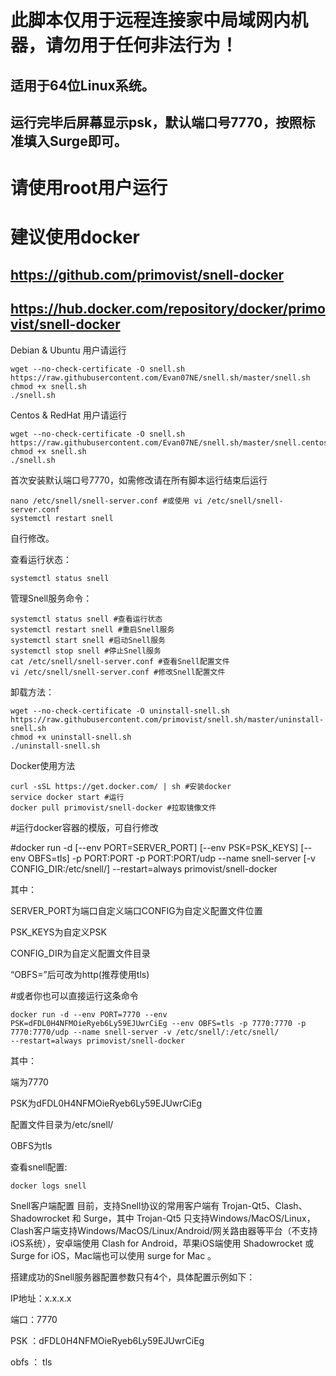 # 此脚本仅用于远程连接家中局域网内机器，请勿用于任何非法行为！
## 适用于64位Linux系统。
## 运行完毕后屏幕显示psk，默认端口号7770，按照标准填入Surge即可。
# 请使用root用户运行
# 建议使用docker
## https://github.com/primovist/snell-docker
## https://hub.docker.com/repository/docker/primovist/snell-docker

Debian & Ubuntu 用户请运行

```
wget --no-check-certificate -O snell.sh https://raw.githubusercontent.com/Evan07NE/snell.sh/master/snell.sh
chmod +x snell.sh
./snell.sh
```

Centos & RedHat 用户请运行

```
wget --no-check-certificate -O snell.sh https://raw.githubusercontent.com/Evan07NE/snell.sh/master/snell.centos.sh
chmod +x snell.sh
./snell.sh
```

首次安装默认端口号7770，如需修改请在所有脚本运行结束后运行

```
nano /etc/snell/snell-server.conf #或使用 vi /etc/snell/snell-server.conf
systemctl restart snell
```

自行修改。

查看运行状态：

```
systemctl status snell
```

管理Snell服务命令：

```
systemctl status snell #查看运行状态
systemctl restart snell #重启Snell服务
systemctl start snell #启动Snell服务
systemctl stop snell #停止Snell服务
cat /etc/snell/snell-server.conf #查看Snell配置文件
vi /etc/snell/snell-server.conf #修改Snell配置文件
```

卸载方法：

```
wget --no-check-certificate -O uninstall-snell.sh https://raw.githubusercontent.com/primovist/snell.sh/master/uninstall-snell.sh
chmod +x uninstall-snell.sh
./uninstall-snell.sh
```

Docker使用方法
```
curl -sSL https://get.docker.com/ | sh #安装docker
service docker start #运行
docker pull primovist/snell-docker #拉取镜像文件
```
#运行docker容器的模版，可自行修改

#docker run -d [--env PORT=SERVER_PORT] [--env PSK=PSK_KEYS] [--env OBFS=tls] -p PORT:PORT -p PORT:PORT/udp --name snell-server [-v CONFIG_DIR:/etc/snell/] 
--restart=always primovist/snell-docker

其中：

SERVER_PORT为端口自定义端口CONFIG为自定义配置文件位置

PSK_KEYS为自定义PSK

CONFIG_DIR为自定义配置文件目录

“OBFS=”后可改为http(推荐使用tls)

#或者你也可以直接运行这条命令
```
docker run -d --env PORT=7770 --env PSK=dFDL0H4NFMOieRyeb6Ly59EJUwrCiEg --env OBFS=tls -p 7770:7770 -p 7770:7770/udp --name snell-server -v /etc/snell/:/etc/snell/ 
--restart=always primovist/snell-docker
```
其中：

端为7770

PSK为dFDL0H4NFMOieRyeb6Ly59EJUwrCiEg

配置文件目录为/etc/snell/

OBFS为tls

查看snell配置:
```
docker logs snell
```


Snell客户端配置
目前，支持Snell协议的常用客户端有 Trojan-Qt5、Clash、Shadowrocket 和 Surge，其中 Trojan-Qt5 只支持Windows/MacOS/Linux，Clash客户端支持Windows/MacOS/Linux/Android/网关路由器等平台（不支持iOS系统），安卓端使用 Clash for Android，苹果iOS端使用 Shadowrocket 或 Surge for iOS，Mac端也可以使用 surge for Mac 。

搭建成功的Snell服务器配置参数只有4个，具体配置示例如下：

 IP地址：x.x.x.x
 
 端口：7770
 
 PSK ：dFDL0H4NFMOieRyeb6Ly59EJUwrCiEg
 
 obfs ： tls
